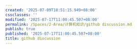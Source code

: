 ```yaml
---
created: '2025-07-09T18:51:15.949+08:00'
cssclasses: ''
modified: '2025-07-17T11:00:45.507+08:00'
permalink: /Spaces/2-Area/计算机知识/github discussion.md
publish: true
published: '2025-07-17T11:00:45.507+08:00'
title: github discussion
---
```


